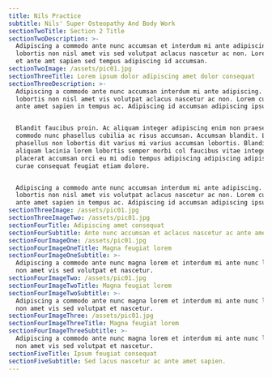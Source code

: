 ```yaml
---
title: Nils Practice
subtitle: Nils' Super Osteopathy And Body Work
sectionTwoTitle: Section 2 Title
sectionTwoDescription: >-
  Adipiscing a commodo ante nunc accumsan et interdum mi ante adipiscing. A nunc
  lobortis non nisl amet vis sed volutpat aclacus nascetur ac non. Lorem curae
  et ante amt sapien sed tempus adipiscing id accumsan.
sectionTwoImage: /assets/pic01.jpg
sectionThreeTitle: Lorem ipsum dolor adipiscing amet dolor consequat
sectionThreeDescription: >-
  Adipiscing a commodo ante nunc accumsan interdum mi ante adipiscing. A nunc
  lobortis non nisl amet vis volutpat aclacus nascetur ac non. Lorem curae eu
  ante amet sapien in tempus ac. Adipiscing id accumsan adipiscing ipsum.


  Blandit faucibus proin. Ac aliquam integer adipiscing enim non praesent vis
  commodo nunc phasellus cubilia ac risus accumsan. Accumsan blandit. Lobortis
  phasellus non lobortis dit varius mi varius accumsan lobortis. Blandit ante
  aliquam lacinia lorem lobortis semper morbi col faucibus vitae integer
  placerat accumsan orci eu mi odio tempus adipiscing adipiscing adipiscing
  curae consequat feugiat etiam dolore.


  Adipiscing a commodo ante nunc accumsan interdum mi ante adipiscing. A nunc
  lobortis non nisl amet vis volutpat aclacus nascetur ac non. Lorem curae eu
  ante amet sapien in tempus ac. Adipiscing id accumsan adipiscing ipsum.
sectionThreeImage: /assets/pic01.jpg
sectionThreeImageTwo: /assets/pic01.jpg
sectionFourTitle: Adipiscing amet consequat
sectionFourSubtitle: Ante nunc accumsan et aclacus nascetur ac ante amet sapien sed.
sectionFourImageOne: /assets/pic01.jpg
sectionFourImageOneTitle: Magna feugiat lorem
sectionFourImageOneSubtitle: >-
  Adipiscing a commodo ante nunc magna lorem et interdum mi ante nunc lobortis
  non amet vis sed volutpat et nascetur.
sectionFourImageTwo: /assets/pic01.jpg
sectionFourImageTwoTitle: Magna feugiat lorem
sectionFourImageTwoSubtitle: >-
  Adipiscing a commodo ante nunc magna lorem et interdum mi ante nunc lobortis
  non amet vis sed volutpat et nascetur.
sectionFourImageThree: /assets/pic01.jpg
sectionFourImageThreeTitle: Magna feugiat lorem
sectionFourImageThreeSubtitle: >-
  Adipiscing a commodo ante nunc magna lorem et interdum mi ante nunc lobortis
  non amet vis sed volutpat et nascetur.
sectionFiveTitle: Ipsum feugiat consequat
sectionFiveSubtitle: Sed lacus nascetur ac ante amet sapien.
---
```


